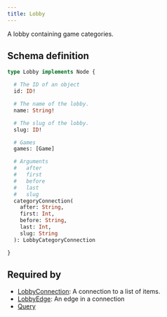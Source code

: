 ```yaml
---
title: Lobby
---
```


A lobby containing game categories.

## Schema definition
```graphql
type Lobby implements Node {

  # The ID of an object
  id: ID! 

  # The name of the lobby.
  name: String! 

  # The slug of the lobby.
  slug: ID! 

  # Games
  games: [Game] 

  # Arguments
  #   after
  #   first
  #   before
  #   last
  #   slug
  categoryConnection(
    after: String,
    first: Int,
    before: String,
    last: Int,
    slug: String
  ): LobbyCategoryConnection 

}
```

## Required by
* [LobbyConnection](graphql/schema/lobbyconnection.md): A connection to a list of items.
* [LobbyEdge](graphql/schema/lobbyedge.md): An edge in a connection
* [Query](graphql/schema/query.md)
